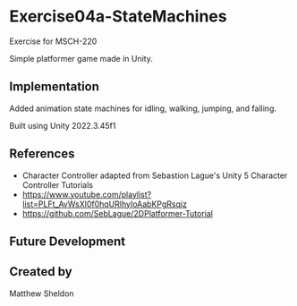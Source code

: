 # Exercise04a-StateMachines

Exercise for MSCH-220

Simple platformer game made in Unity.

## Implementation

Added animation state machines for idling, walking, jumping, and falling.

Built using Unity 2022.3.45f1

## References

* Character Controller adapted from Sebastion Lague's Unity 5 Character Controller Tutorials
* https://www.youtube.com/playlist?list=PLFt_AvWsXl0f0hqURlhyIoAabKPgRsqjz
* https://github.com/SebLague/2DPlatformer-Tutorial

## Future Development

## Created by
Matthew Sheldon